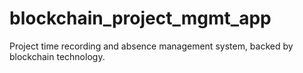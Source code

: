 # blockchain_project_mgmt_app
Project time recording and absence management system, backed by blockchain technology.

